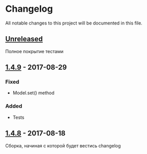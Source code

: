 # Changelog
All notable changes to this project will be documented in this file.

## [Unreleased]
Полное покрытие тестами

## [1.4.9] - 2017-08-29
### Fixed 
- Model.set() method
### Added
- Tests

## [1.4.8] - 2017-08-18
Сборка, начиная с которой будет вестись changelog

[Unreleased]: https://github.com/gromver/rx-model/compare/v1.4.7...HEAD
[1.4.8]: https://github.com/gromver/rx-model/tree/v1.4.7
[1.4.9]: https://github.com/gromver/rx-model/tree/v1.4.9
